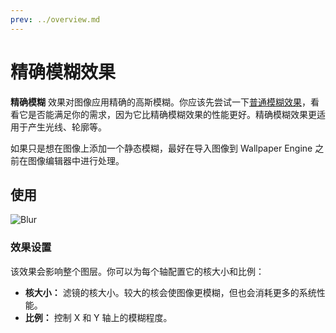 ```yaml
---
prev: ../overview.md
---
```

# 精确模糊效果

**精确模糊** 效果对图像应用精确的高斯模糊。你应该先尝试一下[普通模糊效果](/wallpaper-engine-docs/scene/effects/effect/blur)，看看它是否能满足你的需求，因为它比精确模糊效果的性能更好。精确模糊效果更适用于产生光线、轮廓等。

如果只是想在图像上添加一个静态模糊，最好在导入图像到 Wallpaper Engine 之前在图像编辑器中进行处理。

## 使用

![Blur](/wallpaper-engine-docs/img/effects/Blur_precise.gif)

### 效果设置

该效果会影响整个图层。你可以为每个轴配置它的核大小和比例：

* **核大小：** 滤镜的核大小。较大的核会使图像更模糊，但也会消耗更多的系统性能。
* **比例：** 控制 X 和 Y 轴上的模糊程度。

